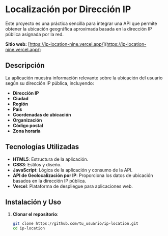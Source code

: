 # Localización por Dirección IP

Este proyecto es una práctica sencilla para integrar una API que permite obtener la ubicación geográfica aproximada basada en la dirección IP pública asignada por la red.

**Sitio web:** [https://ip-location-nine.vercel.app/](https://ip-location-nine.vercel.app/)

## Descripción

La aplicación muestra información relevante sobre la ubicación del usuario según su dirección IP pública, incluyendo:

- **Dirección IP**
- **Ciudad**
- **Región**
- **País**
- **Coordenadas de ubicación**
- **Organización**
- **Código postal**
- **Zona horaria**

## Tecnologías Utilizadas

- **HTML5**: Estructura de la aplicación.
- **CSS3**: Estilos y diseño.
- **JavaScript**: Lógica de la aplicación y consumo de la API.
- **API de Geolocalización por IP**: Proporciona los datos de ubicación basados en la dirección IP pública.
- **Vercel**: Plataforma de despliegue para aplicaciones web.

## Instalación y Uso

1. **Clonar el repositorio**:

   ```bash
   git clone https://github.com/tu_usuario/ip-location.git
   cd ip-location
